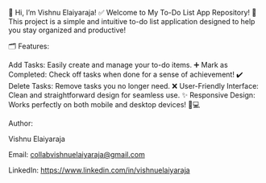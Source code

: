 🌟 Hi, I’m Vishnu Elaiyaraja!  ✅ Welcome to My To-Do List App Repository! 📝  This project is a simple and intuitive to-do list application designed to help you stay organized and productive!

🗂️ Features:

Add Tasks: Easily create and manage your to-do items. ➕ Mark as Completed: Check off tasks when done for a sense of achievement! ✔️ Delete Tasks: Remove tasks you no longer need. ❌ User-Friendly Interface: Clean and straightforward design for seamless use. ✨ Responsive Design: Works perfectly on both mobile and desktop devices! 📱💻

Author:

Vishnu Elaiyaraja

Email: collabvishnuelaiyaraja@gmail.com

LinkedIn: https://www.linkedin.com/in/vishnuelaiyaraja
